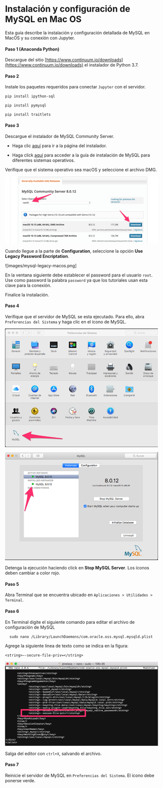 # Instalación y configuración de MySQL en Mac OS

Esta guía describe la instalación y configuración detallada de MySQL en MacOS y su conexión con Jupyter.

#### Paso 1 (Anaconda Python)
Descargue del sitio [https://www.continuum.io/downloads](https://www.continuum.io/downloads) el
instalador de Python 3.7.

#### Paso 2
Instale los paquetes requeridos para conectar `Jupyter` con el servidor.
```
pip install ipython-sql
```

```
pip install pymysql 
```

```
pip install traitlets
```
 
 
#### Paso 3
Descargue el instalador de MySQL Community Server. 

* Haga clic [aquí](https://dev.mysql.com/downloads/mysql/) para ir a la página del instalador. 


* Haga click [aquí](https://dev.mysql.com/doc/refman/5.6/en/installing.html) para acceder a la guía de instalación de MySQL para diferentes sistemas operativos.  


Verifique que el sistema operativo sea macOS y seleccione el archivo DMG.

![mysql-download-macos.png](images/mysql-download-macos.png)


Cuando llegue a la parte de **Configuration**, seleccione la opción **Use Legacy Password Encriptation**.

![images/mysql-legacy-macos.png]

En la ventana siguiente debe establecer el password para el usuario `root`. Use como password la palabra `password` ya que los tutoriales usan esta clave para la conexión.

Finalice la instalación.

#### Paso 4
Verifique que el servidor de MySQL se esta ejecutado. Para ello, abra `Preferencias del Sistema` y haga clic en el ícono de MySQL.

![images/pref-mysql.png](images/pref-mysql.png)

![images/mysql-run-macos.png](images/mysql-run-macos.png)

Detenga la ejecución haciendo click en **Stop MySQL Server**. Los íconos deben cambiar a color rojo.


#### Paso 5
Abra Terminal que se encuentra ubicado en `Aplicaciones > Utilidades > Terminal`.


#### Paso 6
En Terminal digite el siguiente comando para editar el archivo de configuración de MySQL 

      sudo nano /Library/LaunchDaemons/com.oracle.oss.mysql.mysqld.plist

Agrege la siguiente linea de texto como se indica en la figura:

    <string>—-secure-file-priv=</string>

![images/plist-macos.png](images/plist-macos.png)


Salga del editor con `ctrl+X`, salvando el archivo.


#### Paso 7
Reinicie el servidor de MySQL en `Preferencias del Sistema`. El ícono debe ponerse verde.





